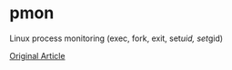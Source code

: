 pmon
====

Linux process monitoring (exec, fork, exit, set*uid, set*gid)

[Original Article](http://bewareofgeek.livejournal.com/2945.html)

